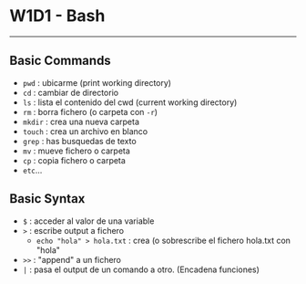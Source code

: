 # W1D1 - Bash
---
## Basic Commands
- `pwd` : ubicarme (print working directory)
- `cd` : cambiar de directorio
- `ls` : lista el contenido del cwd (current working directory)
- `rm` : borra fichero (o carpeta con `-r`)
- `mkdir` : crea una nueva carpeta
- `touch` : crea un archivo en blanco
- `grep` : has busquedas de texto
- `mv` : mueve fichero o carpeta
- `cp` : copia fichero o carpeta
- `etc`...

## Basic Syntax
- `$` : acceder al valor de una variable
- `>` : escribe output a fichero
    - `echo "hola" > hola.txt` : crea (o sobrescribe el fichero hola.txt con "hola"
- `>>` : "append" a un fichero
- `|` : pasa el output de un comando a otro. (Encadena funciones)